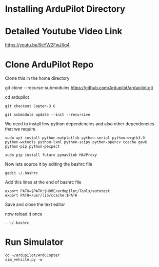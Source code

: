 # Installing ArduPilot Directory

# Detailed Youtube Video Link

https://youtu.be/9cYW2FwJXg4


# Clone ArduPilot Repo
Clone this in the home directory

git clone --recurse-submodules https://github.com/Ardupilot/ardupilot.git  

cd ardupilot
    
    git checkout Copter-3.6
    
    git submodule update --init --recursive

We need to install few python dependencies and also other dependencies that we require.

    sudo apt install python-matplotlib python-serial python-wxgtk3.0 python-wxtools python-lxml python-scipy python-opencv ccache gawk python-pip python-pexpect
    
    sudo pip install future pymavlink MAVProxy

Now lets source it by editing the bashrc file
     
    gedit ~/.bashrc
    
Add this lines at the end of bashrc file   
    
    export PATH=$PATH:$HOME/ardupilot/Tools/autotest
    export PATH=/usr/lib/ccache:$PATH
   
Save and close the text editor

now reload it once

    . ~/.bashrc
    
# Run Simulator

    cd ~/ardupilot/ArduCopter
    sim_vehicle.py -w
    
    
